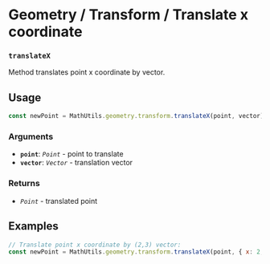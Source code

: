 Geometry / Transform / Translate x coordinate
=============================================

### `translateX`

Method translates point x coordinate by vector.


Usage
-----

```js
const newPoint = MathUtils.geometry.transform.translateX(point, vector);
```


### Arguments

* **`point`**: *`Point`* - point to translate
* **`vector`**: *`Vector`* - translation vector


### Returns

* *`Point`* - translated point


Examples
--------

```js
// Translate point x coordinate by (2,3) vector:
const newPoint = MathUtils.geometry.transform.translateX(point, { x: 2, y: 3 });
```
